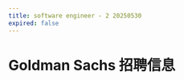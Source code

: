 ```yaml
---
title: software engineer - 2 20250530
expired: false
---
```


# Goldman Sachs 招聘信息

<JobPostingTable job-posting-json-path="goldman-sachs/data/software-engineer-20250530-2.json" />

